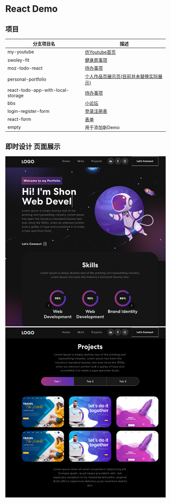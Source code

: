 # React Demo



## 项目
|分支项目名|描述|
|-|-|
|my-youtube|[仿Youtube首页](https://github.com/Redari-Es/web-react-demo/tree/my-youtube)|
|swoley-fit|[健身房事项](https://github.com/Redari-Es/web-react-demo/tree/swoley-fit)|
|moz-todo-react|[待办事项](https://github.com/Redari-Es/web-react-demo/tree/moz-todo-react)|
| personal-portfolio|[个人作品页展示页(目前并未替换实际展示)](https://github.com/Redari-Es/web-react-demo/tree/personal-portfolio)|
|react-todo-app-with-local-storage|[待办事项](https://github.com/Redari-Es/web-react-demo/tree/react-todo-app-with-local-storage)|
|bbs|[小论坛](https://github.com/Redari-Es/web-react-demo/tree/bbs)|
|login-register-form|[登录注册表](https://github.com/Redari-Es/web-react-demo/tree/swoley-fit)|
|react-form|[表单](https://github.com/Redari-Es/web-react-demo/tree/react-form)|
|empty|用于添加新Demo|


## 即时设计 页面展示

![双城之战](img/demo1)
![网页](img/demo2)

